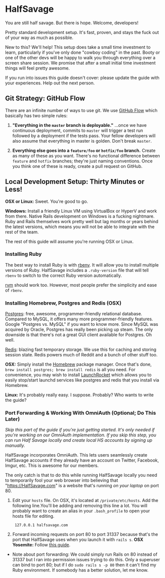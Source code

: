 # HalfSavage

You are still half savage. But there is hope. Welcome, developers!

Pretty standard development setup. It's fast, proven, and stays the fuck out of your way as much as possible.

New to this? We'll help! This setup does take a small time investment to learn, particularly if you've only done "cowboy coding" in the past. Booty or one of the other devs will be happy to walk you through everything over a screen share session. We promise that after a small initial time investment things will feel pretty awesome.

If you run into issues this guide doesn't cover: please update the guide with your experiences. Help out the next person.


## Git Strategy: GitHub Flow

There are an infinite number of ways to use git. We use [GitHub Flow](https://guides.github.com/introduction/flow/) which basically has two simple rules:

1. **"Everything in the `master` branch is deployable."** ...once we have continuous deployment, commits to `master` will trigger a test run followed by a deployment if the tests pass. Your fellow developers will also assume that everything in master is golden. Don't break `master`.

2. **Everything else goes into a `feature/foo` or `hotfix/foo` branch.** Create as many of these as you want. There's no functional difference between `feature` and `hotfix` branches; they're just naming conventions. Once you think one of these is ready, create a pull request on GitHub.


## Local Development Setup: Thirty Minutes or Less!

**OSX or Linux:** Sweet. You're good to go.

**Windows:** Install a friendly Linux VM using VirtualBox or HyperV and work from there. Native Rails development on Windows is a fucking nightmare. Ruby and Rails themselves work pretty well but lag months or years behind the latest versions, which means you will not be able to integrate with the rest of the team.

The rest of this guide will assume you're running OSX or Linux.

### Installing Ruby

The best way to install Ruby is with [rbenv](https://github.com/sstephenson/rbenv). It will allow you to install multiple versions of Ruby. HalfSavage includes a `.ruby-version` file that will tell `rbenv` to switch to the correct
Ruby version automatically.

[rvm](https://rvm.io/) should work too. However, most people prefer the simplicity and ease of `rbenv`.

### Installing Homebrew, Postgres and Redis (OSX)

[Postgres](http://www.postgresql.org/): free, awesome, programmer-friendly relational database. Compared to MySQL, it offers many more programmer-friendly features. Google "Postgres vs. MySQL" if you want to know more. Since MySQL was acquired by Oracle, Postgres has really been picking up steam. The only downside is that there's not a great GUI client available for Postgres. Oh well.

[Redis](http://redis.io/): blazing fast temporary storage. We use this for caching and storing session state. Redis powers much of Reddit and a bunch of other stuff too.

**OSX:** Simply install the [Homebrew](http://brew.sh/) package manager. Once that's done, `brew install postgres; brew install redis` is all you need. For convenience, you may wish to install [LaunchRocket](https://github.com/jimbojsb/launchrocket) which allows you to easily stop/start launchd services like postgres and redis that you install via Homebrew.

**Linux:** It's probably really easy. I suppose. Probably? Who wants to write the guide?

### Port Forwarding & Working With OmniAuth (Optional; Do This Later)

*Skip this part of the guide if you're just getting started. It's only needed if you're working on our OmniAuth implementation. If you skip this step, you can run Half Savage locally and create local HS accounts by signing up manually.*

HalfSavage incorporates OmniAuth. This lets users seamlessly create HalfSavage accounts if they already have an account on Twitter, Facebook, Imgur, etc. This is awesome for our members.

The only catch is that to do this while running HalfSavage locally you need to temporarily fool your web browser into believing that "https://HalfSavage.com" is a website that's running *on your laptop* on port 80.

1. Edit your `hosts` file. On OSX, it's located at `/private/etc/hosts`. Add the following line.You'll be adding and removing this line a lot. You will probably want to create an alias in your `.bash_profile` to open your hosts file for editing.

        127.0.0.1 halfsavage.com

2. Forward incoming requests on port 80 to port 31337 because that's the port that HalfSavage uses when you launch it with `rails s`. **OSX Yosemite:** Follow [this guide](http://salferrarello.com/mac-pfctl-port-forwarding/).

 - Note about port forwarding: We could simply run Rails on 80 instead of 31337 but I ran into permission issues trying to do this. Only a superuser can bind to port 80; but if I do `sudo rails s -p 80` then it can't find my Ruby environment. If somebody has a better solution, let me know.
